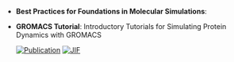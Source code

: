 



- **Best Practices for Foundations in Molecular Simulations**:   




- **GROMACS Tutorial**: Introductory Tutorials for Simulating Protein Dynamics with GROMACS  

    [![Publication](https://img.shields.io/badge/Publication-Citations:10-blue?style=for-the-badge&logo=bookstack)](https://doi.org/10.1021/acs.jpcb.4c04901) 
    [![JIF](https://img.shields.io/badge/Impact_Factor-2.80-purple?style=for-the-badge&logo=academia)](https://doi.org/10.1021/acs.jpcb.4c04901)


